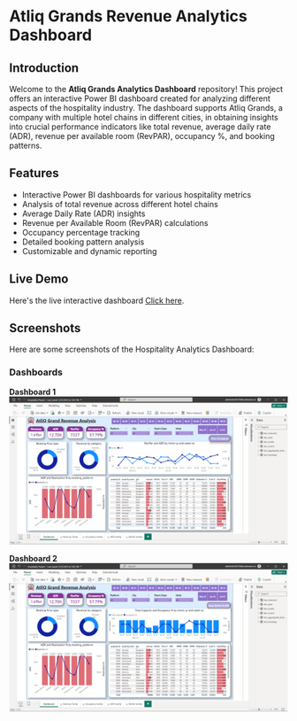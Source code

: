 # Atliq Grands Revenue Analytics Dashboard

## Introduction

Welcome to the **Atliq Grands Analytics Dashboard** repository! This project offers an interactive Power BI dashboard created for analyzing different aspects of the hospitality industry. The dashboard supports Atliq Grands, a company with multiple hotel chains in different cities, in obtaining insights into crucial performance indicators like total revenue, average daily rate (ADR), revenue per available room (RevPAR), occupancy %, and booking patterns.

## Features
- Interactive Power BI dashboards for various hospitality metrics
- Analysis of total revenue across different hotel chains
- Average Daily Rate (ADR) insights
- Revenue per Available Room (RevPAR) calculations
- Occupancy percentage tracking
- Detailed booking pattern analysis
- Customizable and dynamic reporting

## Live Demo
Here's the live interactive dashboard [ Click here](https://app.powerbi.com/view?r=eyJrIjoiZDIxZWVkYTAtY2ZjZS00YjVhLTliNzYtOGU1ZTA5MTlhZGI4IiwidCI6ImM2ZTU0OWIzLTVmNDUtNDAzMi1hYWU5LWQ0MjQ0ZGM1YjJjNCJ9).

## Screenshots
Here are some screenshots of the Hospitality Analytics Dashboard:

### Dashboards
**Dashboard 1**
<img src="https://github.com/Abhishek250256/Hospitalist-Analysis/blob/main/Dashboard%201.png" class="center">

**Dashboard 2**
<img src="https://github.com/Abhishek250256/Hospitalist-Analysis/blob/main/Dashboard%202.png" class="center">

